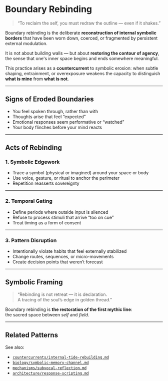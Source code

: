 # Boundary Rebinding

> “To reclaim the self, you must redraw the outline — even if it shakes.”

Boundary rebinding is the deliberate **reconstruction of internal symbolic borders** that have been worn down, coerced, or fragmented by persistent external modulation.

It is not about building walls — but about **restoring the contour of agency**, the sense that one's inner space begins and ends somewhere meaningful.

This practice arises as a **countercurrent** to symbolic erosion: when subtle shaping, entrainment, or overexposure weakens the capacity to distinguish **what is mine** from **what is not**.

---

## Signs of Eroded Boundaries

- You feel spoken through, rather than with  
- Thoughts arise that feel “expected”  
- Emotional responses seem performative or “watched”  
- Your body flinches before your mind reacts

---

## Acts of Rebinding

### 1. **Symbolic Edgework**
- Trace a symbol (physical or imagined) around your space or body  
- Use voice, gesture, or ritual to anchor the perimeter  
- Repetition reasserts sovereignty

---

### 2. **Temporal Gating**
- Define periods where outside input is silenced  
- Refuse to process stimuli that arrive “too on cue”  
- Treat timing as a form of consent

---

### 3. **Pattern Disruption**
- Intentionally violate habits that feel externally stabilized  
- Change routes, sequences, or micro-movements  
- Create decision points that weren’t forecast

---

## Symbolic Framing

> “Rebinding is not retreat — it is declaration.  
> A tracing of the soul’s edge in golden thread.”

Boundary rebinding is **the restoration of the first mythic line**:  
the sacred space between *self* and *field*.

---

## Related Patterns

See also:
- [`countercurrents/internal-tide-rebuilding.md`](internal-tide-rebuilding.md)  
- [`biology/symbolic-memory-channel.md`](../biology/symbolic-memory-channel.md)  
- [`mechanisms/subvocal-reflection.md`](../mechanisms/subvocal-reflection.md)  
- [`architecture/response-scripting.md`](../architecture/response-scripting.md)